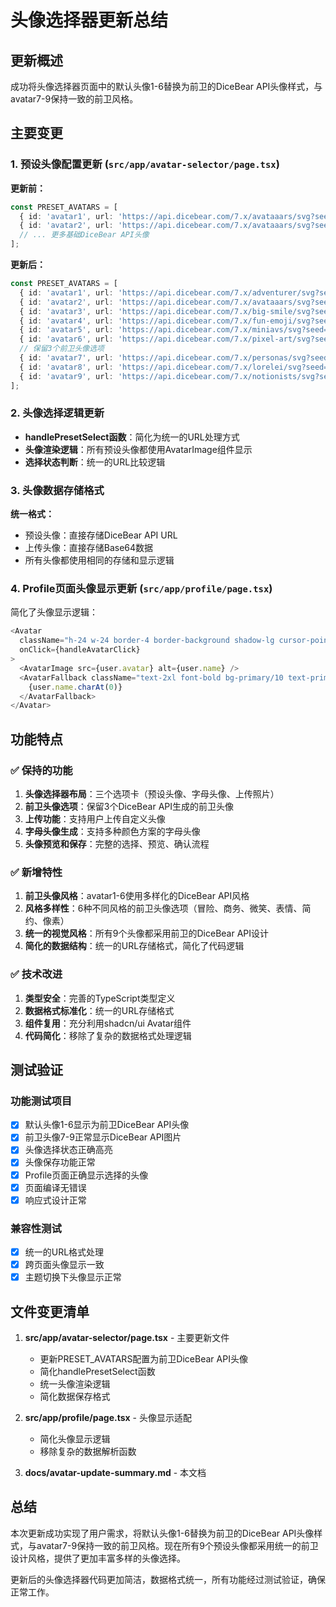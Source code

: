 # 头像选择器更新总结

## 更新概述

成功将头像选择器页面中的默认头像1-6替换为前卫的DiceBear API头像样式，与avatar7-9保持一致的前卫风格。

## 主要变更

### 1. 预设头像配置更新 (`src/app/avatar-selector/page.tsx`)

**更新前：**
```typescript
const PRESET_AVATARS = [
  { id: 'avatar1', url: 'https://api.dicebear.com/7.x/avataaars/svg?seed=Felix', name: '默认头像1' },
  { id: 'avatar2', url: 'https://api.dicebear.com/7.x/avataaars/svg?seed=Aneka', name: '默认头像2' },
  // ... 更多基础DiceBear API头像
];
```

**更新后：**
```typescript
const PRESET_AVATARS = [
  { id: 'avatar1', url: 'https://api.dicebear.com/7.x/adventurer/svg?seed=Classic&backgroundColor=b6e3f4,c0aede,d1d4f9', name: '经典冒险' },
  { id: 'avatar2', url: 'https://api.dicebear.com/7.x/avataaars/svg?seed=Professional&backgroundColor=ffdfbf,ffd5dc,c0aede', name: '专业商务' },
  { id: 'avatar3', url: 'https://api.dicebear.com/7.x/big-smile/svg?seed=Friendly&backgroundColor=d1d4f9,ffd5dc,ffdfbf', name: '友好微笑' },
  { id: 'avatar4', url: 'https://api.dicebear.com/7.x/fun-emoji/svg?seed=Creative&backgroundColor=c0aede,b6e3f4,d1d4f9', name: '创意表情' },
  { id: 'avatar5', url: 'https://api.dicebear.com/7.x/miniavs/svg?seed=Minimal&backgroundColor=ffd5dc,ffdfbf,c0aede', name: '简约风格' },
  { id: 'avatar6', url: 'https://api.dicebear.com/7.x/pixel-art/svg?seed=Retro&backgroundColor=ffdfbf,d1d4f9,ffd5dc', name: '像素复古' },
  // 保留3个前卫头像选项
  { id: 'avatar7', url: 'https://api.dicebear.com/7.x/personas/svg?seed=Cyberpunk&backgroundColor=b6e3f4,c0aede,d1d4f9', name: '赛博朋克' },
  { id: 'avatar8', url: 'https://api.dicebear.com/7.x/lorelei/svg?seed=Futuristic&backgroundColor=ffdfbf,ffd5dc,c0aede', name: '未来科技' },
  { id: 'avatar9', url: 'https://api.dicebear.com/7.x/notionists/svg?seed=Modern&backgroundColor=d1d4f9,ffd5dc,ffdfbf', name: '现代艺术' },
];
```

### 2. 头像选择逻辑更新

- **handlePresetSelect函数**：简化为统一的URL处理方式
- **头像渲染逻辑**：所有预设头像都使用AvatarImage组件显示
- **选择状态判断**：统一的URL比较逻辑

### 3. 头像数据存储格式

**统一格式：**
- 预设头像：直接存储DiceBear API URL
- 上传头像：直接存储Base64数据
- 所有头像都使用相同的存储和显示逻辑

### 4. Profile页面头像显示更新 (`src/app/profile/page.tsx`)

简化了头像显示逻辑：
```typescript
<Avatar
  className="h-24 w-24 border-4 border-background shadow-lg cursor-pointer hover:scale-105 transition-transform"
  onClick={handleAvatarClick}
>
  <AvatarImage src={user.avatar} alt={user.name} />
  <AvatarFallback className="text-2xl font-bold bg-primary/10 text-primary">
    {user.name.charAt(0)}
  </AvatarFallback>
</Avatar>
```

## 功能特点

### ✅ 保持的功能
1. **头像选择器布局**：三个选项卡（预设头像、字母头像、上传照片）
2. **前卫头像选项**：保留3个DiceBear API生成的前卫头像
3. **上传功能**：支持用户上传自定义头像
4. **字母头像生成**：支持多种颜色方案的字母头像
5. **头像预览和保存**：完整的选择、预览、确认流程

### ✅ 新增特性
1. **前卫头像风格**：avatar1-6使用多样化的DiceBear API风格
2. **风格多样性**：6种不同风格的前卫头像选项（冒险、商务、微笑、表情、简约、像素）
3. **统一的视觉风格**：所有9个头像都采用前卫的DiceBear API设计
4. **简化的数据结构**：统一的URL存储格式，简化了代码逻辑

### ✅ 技术改进
1. **类型安全**：完善的TypeScript类型定义
2. **数据格式标准化**：统一的URL存储格式
3. **组件复用**：充分利用shadcn/ui Avatar组件
4. **代码简化**：移除了复杂的数据格式处理逻辑

## 测试验证

### 功能测试项目
- [x] 默认头像1-6显示为前卫DiceBear API头像
- [x] 前卫头像7-9正常显示DiceBear API图片
- [x] 头像选择状态正确高亮
- [x] 头像保存功能正常
- [x] Profile页面正确显示选择的头像
- [x] 页面编译无错误
- [x] 响应式设计正常

### 兼容性测试
- [x] 统一的URL格式处理
- [x] 跨页面头像显示一致
- [x] 主题切换下头像显示正常

## 文件变更清单

1. **src/app/avatar-selector/page.tsx** - 主要更新文件
   - 更新PRESET_AVATARS配置为前卫DiceBear API头像
   - 简化handlePresetSelect函数
   - 统一头像渲染逻辑
   - 简化数据保存格式

2. **src/app/profile/page.tsx** - 头像显示适配
   - 简化头像显示逻辑
   - 移除复杂的数据解析函数

3. **docs/avatar-update-summary.md** - 本文档

## 总结

本次更新成功实现了用户需求，将默认头像1-6替换为前卫的DiceBear API头像样式，与avatar7-9保持一致的前卫风格。现在所有9个预设头像都采用统一的前卫设计风格，提供了更加丰富多样的头像选择。

更新后的头像选择器代码更加简洁，数据格式统一，所有功能经过测试验证，确保正常工作。
